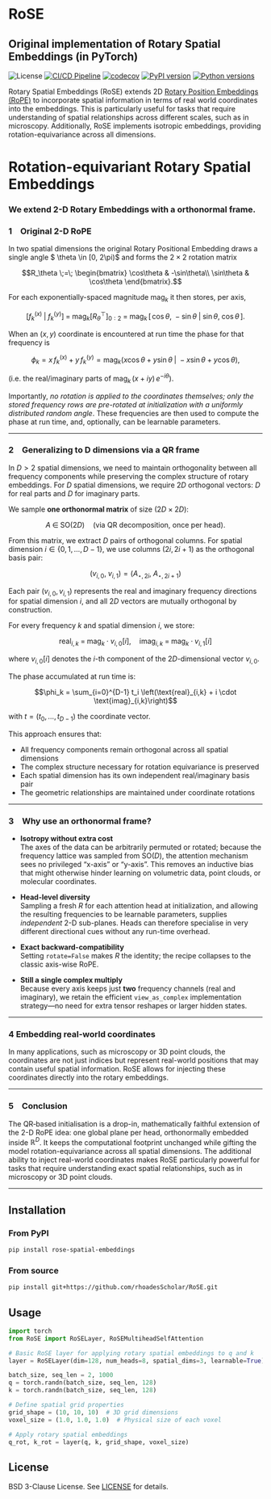 # RoSE

## Original implementation of Rotary Spatial Embeddings (in PyTorch)

![License](https://img.shields.io/github/license/rhoadesScholar/RoSE)
[![CI/CD Pipeline](https://github.com/rhoadesScholar/RoSE/actions/workflows/ci-cd.yml/badge.svg)](https://github.com/rhoadesScholar/RoSE/actions/workflows/ci-cd.yml)
[![codecov](https://codecov.io/gh/rhoadesScholar/RoSE/branch/main/graph/badge.svg)](https://codecov.io/gh/rhoadesScholar/RoSE)
[![PyPI version](https://badge.fury.io/py/rose-spatial-embeddings.svg)](https://badge.fury.io/py/rose-spatial-embeddings)
[![Python versions](https://img.shields.io/pypi/pyversions/rose-spatial-embeddings.svg)](https://pypi.org/project/rose-spatial-embeddings/)


Rotary Spatial Embeddings (RoSE) extends 2D [Rotary Position Embeddings (RoPE)](https://arxiv.org/abs/2403.13298) to incorporate spatial information in terms of real world coordinates into the embeddings. This is particularly useful for tasks that require understanding of spatial relationships across different scales, such as in microscopy. Additionally, RoSE implements isotropic embeddings, providing rotation-equivariance across all dimensions.

# Rotation-equivariant Rotary Spatial Embeddings
### We extend 2-D Rotary Embeddings with a orthonormal frame.

### 1 Original 2-D RoPE

In two spatial dimensions the original Rotary Positional Embedding draws a single angle $
\theta \in [0, 2\pi)$ and forms the $2\times2$ rotation matrix

```math
R_\theta \;=\;
\begin{bmatrix}
\cos\theta & -\sin\theta\\
\sin\theta &  \cos\theta
\end{bmatrix}.
```

For each exponentially-spaced magnitude $\mathrm{mag}_k$ it then stores, per axis,

```math
\bigl[f^{(x)}_k \;\big|\; f^{(y)}_k\bigr] \;=\;
\mathrm{mag}_k
\bigl[R_\theta^{\top}\bigr]_{0:2}
\;=\;
\mathrm{mag}_k
\,[\,\cos\theta,\;-\sin\theta \;\big|\; \sin\theta,\;\cos\theta\,].
```

When an $(x,y)$ coordinate is encountered at run time the phase for that frequency is

```math
\phi_k = x\,f^{(x)}_k + y\,f^{(y)}_k
       = \mathrm{mag}_k\bigl(x\cos\theta+y\sin\theta \;\big|\;
                                    -x\sin\theta+y\cos\theta\bigr),
```

(i.e. the real/imaginary parts of $\mathrm{mag}_k\,(x+iy)\,e^{-i\theta}$).

Importantly, *no rotation is applied to the coordinates themselves; only the stored
frequency rows are pre-rotated at initialization with a uniformly distributed random angle*. These frequencies are then used to compute the phase at run time, and, optionally, can be learnable parameters.

---

### 2 Generalizing to **D** dimensions via a QR frame

In $D>2$ spatial dimensions, we need to maintain orthogonality between all frequency components while preserving the complex structure of rotary embeddings. For $D$ spatial dimensions, we require $2D$ orthogonal vectors: $D$ for real parts and $D$ for imaginary parts.

We sample **one orthonormal matrix** of size $(2D \times 2D)$:

```math
A \;\in\; \mathrm{SO}(2D)
\quad\text{(via QR decomposition, once per head).}
```

From this matrix, we extract $D$ pairs of orthogonal columns. For spatial dimension $i \in \{0, 1, \ldots, D-1\}$, we use columns $(2i, 2i+1)$ as the orthogonal basis pair:

```math
(v_{i,0},\;v_{i,1}) = (A_{\star,2i},\;A_{\star,2i+1})
```

Each pair $(v_{i,0}, v_{i,1})$ represents the real and imaginary frequency directions for spatial dimension $i$, and all $2D$ vectors are mutually orthogonal by construction.

For every frequency $k$ and spatial dimension $i$, we store:

```math
\text{real}_{i,k} \;=\; \mathrm{mag}_k \cdot v_{i,0}[i], \quad
\text{imag}_{i,k} \;=\; \mathrm{mag}_k \cdot v_{i,1}[i]
```

where $v_{i,0}[i]$ denotes the $i$-th component of the $2D$-dimensional vector $v_{i,0}$.

The phase accumulated at run time is:

```math
\phi_k = \sum_{i=0}^{D-1} t_i \left(\text{real}_{i,k} + i \cdot \text{imag}_{i,k}\right)
```

with $t=(t_0,\dots,t_{D-1})$ the coordinate vector.

This approach ensures that:
- All frequency components remain orthogonal across all spatial dimensions
- The complex structure necessary for rotation equivariance is preserved
- Each spatial dimension has its own independent real/imaginary basis pair
- The geometric relationships are maintained under coordinate rotations

---

### 3 Why use an orthonormal frame?

* **Isotropy without extra cost**  
  The axes of the data can be arbitrarily permuted or rotated; because the
  frequency lattice was sampled from $\mathrm{SO}(D)$, the attention mechanism
  sees no privileged “x-axis” or “y-axis”.  This removes an inductive bias that
  might otherwise hinder learning on
  volumetric data, point clouds, or molecular coordinates.

* **Head-level diversity**  
  Sampling a fresh $R$ for each attention head at initialization, and allowing the resulting frequencies to be learnable parameters, supplies
  *independent* 2-D sub-planes.
  Heads can therefore specialise in very different directional cues without
  any run-time overhead.

* **Exact backward-compatibility**  
  Setting `rotate=False` makes $R$ the identity; the recipe collapses to the
  classic axis-wise RoPE.

* **Still a single complex multiply**  
  Because every axis keeps just **two** frequency channels (real and imaginary),
  we retain the efficient `view_as_complex` implementation strategy—no need for
  extra tensor reshapes or larger hidden states.

---

### 4 Embedding real-world coordinates

In many applications, such as microscopy or 3D point clouds, the coordinates are not just indices but represent real-world positions that may contain useful spatial information. RoSE allows for injecting these coordinates directly into the rotary embeddings.

---

### 5 Conclusion

The QR‐based initialisation is a drop-in, mathematically faithful extension of the 2-D RoPE idea: one global plane per head, orthonormally embedded inside $\mathbb R^{D}$.  It keeps the computational footprint unchanged while gifting the model rotation-equivariance across all spatial dimensions. The additional ability to inject real-world coordinates makes RoSE particularly powerful for tasks that require understanding exact spatial relationships, such as in microscopy or 3D point clouds.

---

## Installation

### From PyPI

```bash
pip install rose-spatial-embeddings
```

### From source

```bash
pip install git+https://github.com/rhoadesScholar/RoSE.git
```

## Usage

```python
import torch
from RoSE import RoSELayer, RoSEMultiheadSelfAttention

# Basic RoSE layer for applying rotary spatial embeddings to q and k
layer = RoSELayer(dim=128, num_heads=8, spatial_dims=3, learnable=True)

batch_size, seq_len = 2, 1000
q = torch.randn(batch_size, seq_len, 128)
k = torch.randn(batch_size, seq_len, 128)

# Define spatial grid properties
grid_shape = (10, 10, 10)  # 3D grid dimensions
voxel_size = (1.0, 1.0, 1.0)  # Physical size of each voxel

# Apply rotary spatial embeddings
q_rot, k_rot = layer(q, k, grid_shape, voxel_size)

```


## License

BSD 3-Clause License. See [LICENSE](LICENSE) for details.
